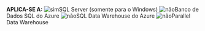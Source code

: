 <Token>**APLICA-SE A:** ![sim](media/yes.png)SQL Server (somente para o Windows) ![não](media/no.png)Banco de Dados SQL do Azure ![não](media/no.png)SQL Data Warehouse do Azure ![não](media/no.png)Parallel Data Warehouse </Token>